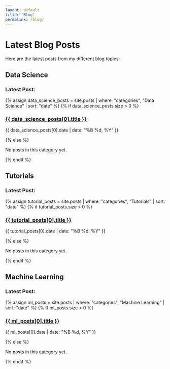 ```yaml
---
layout: default
title: "Blog"
permalink: /blog/
---
```


# Latest Blog Posts

Here are the latest posts from my different blog topics:

## Data Science
### Latest Post:
{% assign data_science_posts = site.posts | where: "categories", "Data Science" | sort: "date" %}
{% if data_science_posts.size > 0 %}
  <h3><a href="{{ data_science_posts[0].url }}">{{ data_science_posts[0].title }}</a></h3>
  <p>{{ data_science_posts[0].date | date: "%B %d, %Y" }}</p>
{% else %}
  <p>No posts in this category yet.</p>
{% endif %}

## Tutorials
### Latest Post:
{% assign tutorial_posts = site.posts | where: "categories", "Tutorials" | sort: "date" %}
{% if tutorial_posts.size > 0 %}
  <h3><a href="{{ tutorial_posts[0].url }}">{{ tutorial_posts[0].title }}</a></h3>
  <p>{{ tutorial_posts[0].date | date: "%B %d, %Y" }}</p>
{% else %}
  <p>No posts in this category yet.</p>
{% endif %}

## Machine Learning
### Latest Post:
{% assign ml_posts = site.posts | where: "categories", "Machine Learning" | sort: "date" %}
{% if ml_posts.size > 0 %}
  <h3><a href="{{ ml_posts[0].url }}">{{ ml_posts[0].title }}</a></h3>
  <p>{{ ml_posts[0].date | date: "%B %d, %Y" }}</p>
{% else %}
  <p>No posts in this category yet.</p>
{% endif %}
